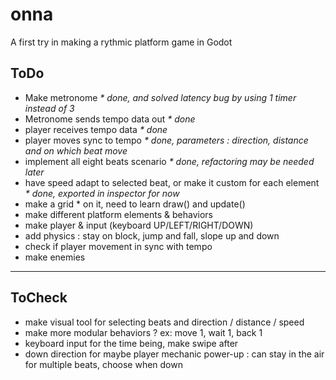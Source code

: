 # onna
A first try in making a rythmic platform game in Godot

## ToDo

- Make metronome _* done, and solved latency bug by using 1 timer instead of 3_
- Metronome sends tempo data out _* done_
- player receives tempo data _* done_
- player moves sync to tempo _* done, parameters : direction, distance and on which beat move_
- implement all eight beats scenario _* done, refactoring may be needed later_
- have speed adapt to selected beat, or make it custom for each element _* done, exported in inspector for now_
- make a grid * on it, need to learn draw() and update()
- make different platform elements & behaviors
- make player & input (keyboard UP/LEFT/RIGHT/DOWN)
- add physics : stay on block, jump and fall, slope up and down
- check if player movement in sync with tempo
- make enemies

---

## ToCheck

- make visual tool for selecting beats and direction / distance / speed
- make more modular behaviors ? ex: move 1, wait 1, back 1
- keyboard input for the time being, make swipe after
- down direction for maybe player mechanic power-up : can stay in the air for multiple beats, choose when down